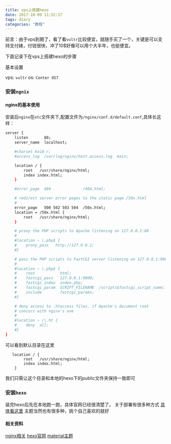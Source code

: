 ```yaml
---
title: vps上搭建hexo
date: 2017-10-09 11:52:17
tags: diary
categories: "教程"
---
```


前言：由于vps到期了，看了看`vultr`比较便宜，就随手买了一个，关键是可以支持支付婊，付钱很快，冲了10$好像可以用个大半年，也挺便宜。

下面记录下在vps上搭建hexo的步骤

基本设置

vps: `vultr`
os: `Center OS7`

### 安装`ngnix`
#### nginx的基本使用
安装后`nginx`在`etc`文件夹下,配置文件为`/nginx/conf.d/default.conf`,具体长这样：

```bash
server {
    listen       80;
    server_name  localhost;

    #charset koi8-r;
    #access_log  /var/log/nginx/host.access.log  main;

    location / {
        root   /usr/share/nginx/html;
        index index.html;
    }

    #error_page  404              /404.html;

    # redirect server error pages to the static page /50x.html
    #
    error_page   500 502 503 504  /50x.html;
    location = /50x.html {
        root   /usr/share/nginx/html;
    }

    # proxy the PHP scripts to Apache listening on 127.0.0.1:80
    #
    #location ~ \.php$ {
    #    proxy_pass   http://127.0.0.1;
    #}

    # pass the PHP scripts to FastCGI server listening on 127.0.0.1:9000
    #
    #location ~ \.php$ {
    #    root           html;
    #    fastcgi_pass   127.0.0.1:9000;
    #    fastcgi_index  index.php;
    #    fastcgi_param  SCRIPT_FILENAME  /scripts$fastcgi_script_name;
    #    include        fastcgi_params;
    #}

    # deny access to .htaccess files, if Apache's document root
    # concurs with nginx's one
    #
    #location ~ /\.ht {
    #    deny  all;
    #}
}
```
                 

可以看到默认目录在这里
```
   location / {
        root   /usr/share/nginx/html;
        index index.html;
    }
```

我们只需让这个目录和本地的hexo下的public文件夹保持一致即可
### 安装`hexo`

装完hexo后先在本地跑一跑，具体官网已经很清楚了。
关于部署有很多种方式 [具体看这里](https://hexo.io/zh-cn/docs/deployment.html)
主题当然也有很多种，挑个自己喜欢的就好

####  相关资料

[nginx相关](http://seanlook.com/2015/05/17/nginx-install-and-config/)
[hexo官网](https://hexo.io/zh-cn/docs/)
[material主题](https://material.viosey.com/docs/#/)
